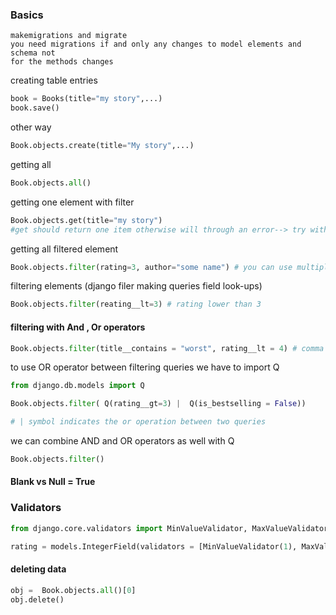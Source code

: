 ### Basics

	makemigrations and migrate 
	you need migrations if and only any changes to model elements and schema not 
	for the methods changes

creating table entries
```python
book = Books(title="my story",...)
book.save()
```

other way
```python
Book.objects.create(title="My story",...)
```

getting all
```python
Book.objects.all()
```

getting one element with filter
```python
Book.objects.get(title="my story") 
#get should return one item otherwise will through an error--> try with id 
```

getting all filtered element 
```python
Book.objects.filter(rating=3, author="some name") # you can use multiple queries
```

filtering elements (django filer making queries field look-ups)
```python
Book.objects.filter(reating__lt=3) # rating lower than 3
```

#### filtering with And , Or operators

```python
Book.objects.filter(title__contains = "worst", rating__lt = 4) # comma indicates the and operating between given two queries
```

to use OR operator between filtering queries we have to import Q
```python
from django.db.models import Q

Book.objects.filter( Q(rating__gt=3) |  Q(is_bestselling = False))

# | symbol indicates the or operation between two queries 
```

we can combine AND and OR operators as well with Q

```python
Book.objects.filter()
```
#### Blank vs Null = True


### Validators

```python
from django.core.validators import MinValueValidator, MaxValueValidator

rating = models.IntegerField(validators = [MinValueValidator(1), MaxValueValidator(5)])
```

#### deleting data
```python
obj =  Book.objects.all()[0]
obj.delete()
``` 